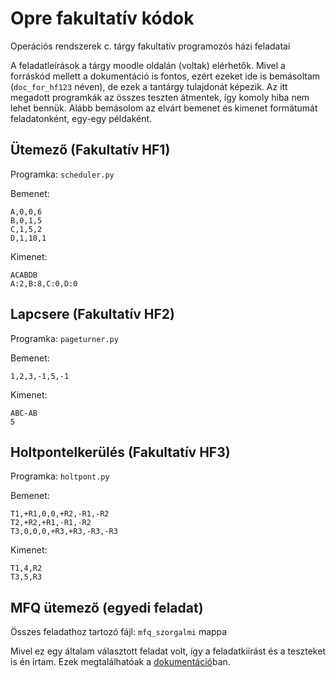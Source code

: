 # Opre fakultatív kódok
Operációs rendszerek c. tárgy fakultatív programozós házi feladatai

A feladatleírások a tárgy moodle oldalán (voltak) elérhetők. Mivel a forráskód mellett a dokumentáció is fontos, ezért ezeket ide is bemásoltam (`doc_for_hf123` néven), de ezek a tantárgy tulajdonát képezik. Az itt megadott programkák az összes teszten átmentek, így komoly hiba nem lehet bennük. Alább bemásolom az elvárt bemenet és kimenet formátumát feladatonként, egy-egy példaként.

## Ütemező (Fakultatív HF1)

Programka: `scheduler.py`

Bemenet:

```
A,0,0,6
B,0,1,5
C,1,5,2
D,1,10,1
```

Kimenet:

```
ACABDB
A:2,B:8,C:0,D:0
```

## Lapcsere (Fakultatív HF2)

Programka: `pageturner.py`

Bemenet:

```
1,2,3,-1,5,-1
```

Kimenet:

```
ABC-AB
5
```

## Holtpontelkerülés (Fakultatív HF3)

Programka: `holtpont.py`

Bemenet:

```
T1,+R1,0,0,+R2,-R1,-R2
T2,+R2,+R1,-R1,-R2
T3,0,0,0,+R3,+R3,-R3,-R3
```

Kimenet:

```
T1,4,R2
T3,5,R3
```

## MFQ ütemező (egyedi feladat)

Összes feladathoz tartozó fájl: `mfq_szorgalmi` mappa

Mivel ez egy általam választott feladat volt, így a feladatkiírást és a teszteket is én írtam. Ezek megtalálhatóak a [dokumentáció](mfq_szorgalmi/documentation.pdf)ban.
